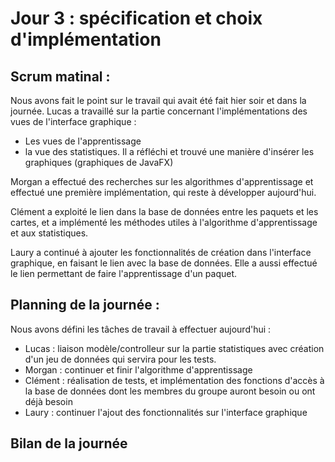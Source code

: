 # Jour 3 : spécification et choix d'implémentation

## Scrum matinal : 
Nous avons fait le point sur le travail qui avait été fait hier soir et dans la journée.
Lucas a travaillé sur la partie concernant l'implémentations des vues de l'interface graphique :
- Les vues de l'apprentissage
- la vue des statistiques. Il a réfléchi et trouvé une manière d'insérer les graphiques (graphiques de JavaFX)

Morgan a effectué des recherches sur les algorithmes d'apprentissage et effectué une première implémentation, qui reste à développer aujourd'hui.

Clément a exploité le lien dans la base de données entre les paquets et les cartes, et a implémenté les méthodes utiles à l'algorithme d'apprentissage et aux statistiques.

Laury a continué à ajouter les fonctionnalités de création dans l'interface graphique, en faisant le lien avec la base de données. Elle a aussi effectué le lien permettant de faire l'apprentissage d'un paquet.

## Planning de la journée : 

Nous avons défini les tâches de travail à effectuer aujourd'hui :

- Lucas : liaison modèle/controlleur sur la partie statistiques avec création d'un jeu de données qui servira pour les tests.
- Morgan : continuer et finir l'algorithme d'apprentissage
- Clément : réalisation de tests, et implémentation des fonctions d'accès à la base de données dont les membres du groupe auront besoin ou ont déjà besoin
- Laury : continuer l'ajout des fonctionnalités sur l'interface graphique


## Bilan de la journée

